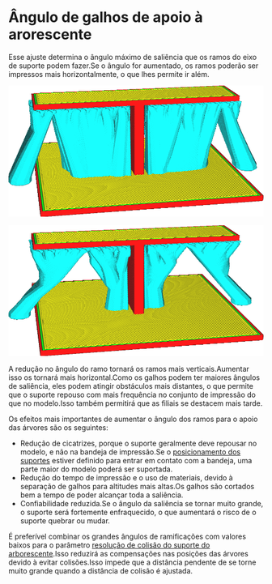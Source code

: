 Ângulo de galhos de apoio à arorescente
====
Esse ajuste determina o ângulo máximo de saliência que os ramos do eixo de suporte podem fazer.Se o ângulo for aumentado, os ramos poderão ser impressos mais horizontalmente, o que lhes permite ir além.

![Um ângulo de ramo de 20 °](../../../articles/images/support_tree_angle_20.png)

![Um ângulo de ramo de 40 °](../../../articles/images/support_tree_angle_40.png)

A redução no ângulo do ramo tornará os ramos mais verticais.Aumentar isso os tornará mais horizontal.Como os galhos podem ter maiores ângulos de saliência, eles podem atingir obstáculos mais distantes, o que permite que o suporte repouso com mais frequência no conjunto de impressão do que no modelo.Isso também permitirá que as filiais se destacem mais tarde.

Os efeitos mais importantes de aumentar o ângulo dos ramos para o apoio das árvores são os seguintes:
* Redução de cicatrizes, porque o suporte geralmente deve repousar no modelo, e não na bandeja de impressão.Se o [posicionamento dos suportes](../support/support_type.md) estiver definido para entrar em contato com a bandeja, uma parte maior do modelo poderá ser suportada.
* Redução do tempo de impressão e o uso de materiais, devido à separação de galhos para altitudes mais altas.Os galhos são cortados bem a tempo de poder alcançar toda a saliência.
* Confiabilidade reduzida.Se o ângulo da saliência se tornar muito grande, o suporte será fortemente enfraquecido, o que aumentará o risco de o suporte quebrar ou mudar.

É preferível combinar os grandes ângulos de ramificações com valores baixos para o parâmetro [resolução de colisão do suporte do arborescente](support_tree_collision_resolution.md).Isso reduzirá as compensações nas posições das árvores devido à evitar colisões.Isso impede que a distância pendente de se torne muito grande quando a distância de colisão é ajustada.